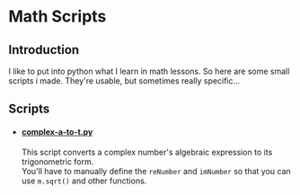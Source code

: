 # Math Scripts

## Introduction

I like to put into python what I learn in math lessons.
So here are some small scripts i made. They're usable, but sometimes really specific...

## Scripts

- #### [complex-a-to-t.py](https://github.com/mxstoto6/math-scripts/blob/main/Scrpits/complex-a-to-t.py)   
    This script converts a complex number's algebraic expression to its trigonometric form.   
    You'll have to manually define the `reNumber` and `imNumber` so that you can use `m.sqrt()` and other functions.   
